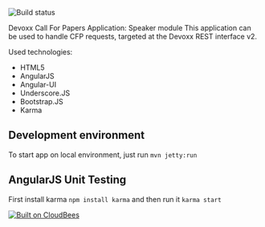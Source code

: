 ![Build status](https://devoxx.ci.cloudbees.com/job/cfp-speaker/badge/icon)

Devoxx Call For Papers Application: Speaker module
This application can be used to handle CFP requests, targeted at the Devoxx REST interface v2.

Used technologies:
- HTML5
- AngularJS
- Angular-UI
- Underscore.JS
- Bootstrap.JS
- Karma

## Development environment

To start app on local environment, just run ```mvn jetty:run```

## AngularJS Unit Testing

First install karma ```npm install karma``` and then run it ```karma start```

[![Built on CloudBees](http://www.cloudbees.com/sites/default/files/Button-Built-on-CB-1.png)](https://devoxx.ci.cloudbees.com/job/cfp-speaker/)
